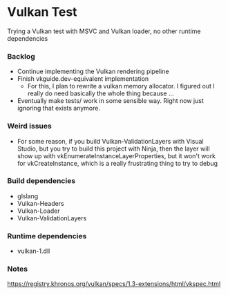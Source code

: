 # Vulkan Test

Trying a Vulkan test with MSVC and Vulkan loader, no other runtime dependencies

### Backlog

* Continue implementing the Vulkan rendering pipeline
* Finish vkguide.dev-equivalent implementation
  * For this, I plan to rewrite a vulkan memory allocator. I figured out I really do need basically the whole thing because ...
* Eventually make tests/ work in some sensible way. Right now just ignoring that exists anymore.

### Weird issues

* For some reason, if you build Vulkan-ValidationLayers with Visual Studio, but you try to build this project with Ninja, then the layer will show up with vkEnumerateInstanceLayerProperties, but it won't work for vkCreateInstance, which is a really frustrating thing to try to debug

### Build dependencies

* glslang
* Vulkan-Headers
* Vulkan-Loader
* Vulkan-ValidationLayers

### Runtime dependencies

* vulkan-1.dll

### Notes

https://registry.khronos.org/vulkan/specs/1.3-extensions/html/vkspec.html


